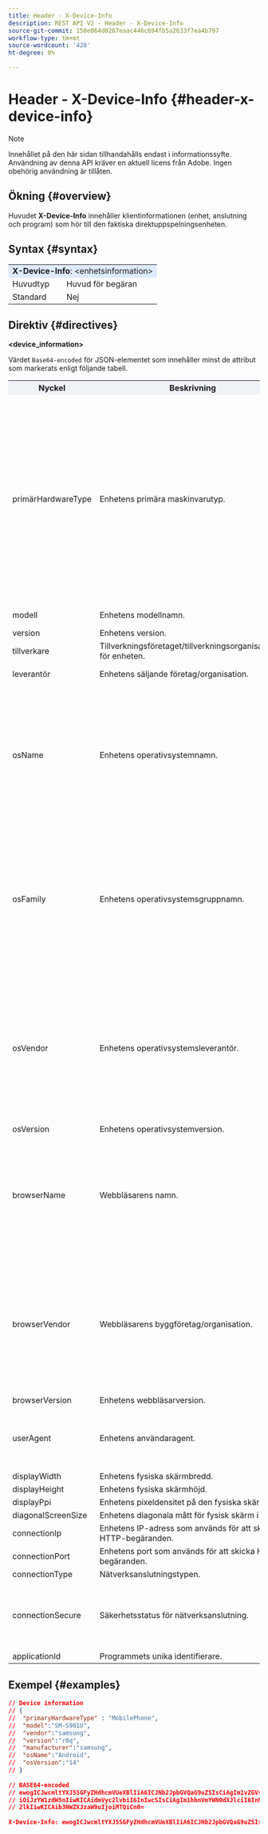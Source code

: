 ```yaml
---
title: Header - X-Device-Info
description: REST API V2 - Header - X-Device-Info
source-git-commit: 150e064d0287eaac446c694fb5a2633f7ea4b797
workflow-type: tm+mt
source-wordcount: '428'
ht-degree: 0%

---
```



# Header - X-Device-Info {#header-x-device-info}

>[!NOTE]
>
>Innehållet på den här sidan tillhandahålls endast i informationssyfte. Användning av denna API kräver en aktuell licens från Adobe. Ingen obehörig användning är tillåten.

## Ökning {#overview}

Huvudet <b>X-Device-Info</b> innehåller klientinformationen (enhet, anslutning och program) som hör till den faktiska direktuppspelningsenheten.

## Syntax {#syntax}

<table>
   <tr>
      <td style="background-color: #DEEBFF;" colspan="2"><b>X-Device-Info</b>: &lt;enhetsinformation&gt;</td>
   </tr>
   <tr>
      <td>Huvudtyp</td>
      <td>Huvud för begäran</td>
   </tr>
   <tr>
      <td>Standard</td>
      <td>Nej</td>
   </tr>
</table>

## Direktiv {#directives}

<b>&lt;device_information></b>

Värdet `Base64-encoded` för JSON-elementet som innehåller minst de attribut som markerats enligt följande tabell.

<table>
    <tr>
        <th style="background-color: #EFF2F7; width: 15%;">Nyckel</th>
        <th style="background-color: #EFF2F7;">Beskrivning</th>    
        <th style="background-color: #EFF2F7; width: 15%;">Närvaro</th>
        <th style="background-color: #EFF2F7;">Möjliga värden</th>
    </tr>
    <tr>
        <td>primärHardwareType</td>
        <td>Enhetens primära maskinvarutyp.</td>
        <td></td>
        <td>
            Värdena är begränsade:
            <ul>
                <li>Kamera</li>
                <li>DataCollectionTerminal</li>
                <li>Skrivbord</li>
                <li>EmbeddedNetworkModule</li>
                <li>eReader</li>
                <li>GamesConsole</li>
                <li>GeolocationTracker</li>
                <li>Glasögon</li>
                <li>MediaPlayer</li>
                <li>MobilePhone</li>
                <li>PaymentTerminal</li>
                <li>PluginModem</li>
                <li>SetTopBox</li>
                <li>TV</li>
                <li>Tablet</li>
                <li>WirelessHotspot</li>
                <li>Armur</li>
                <li>Okänd</li>
            </ul>
        </td>
    </tr>
    <tr>
        <td>modell</td>
        <td>Enhetens modellnamn.</td>
        <td><i>obligatoriskt</i></td>
        <td>t.ex. iPhone, SM-G930V, AppleTV osv.</td>
    </tr>
    <tr>
        <td>version</td>
        <td>Enhetens version.</td>
        <td></td>
        <td>t.ex. 2.0.1 osv.</td>
    </tr>
    <tr>
        <td>tillverkare</td>
        <td>Tillverkningsföretaget/tillverkningsorganisationen för enheten.</td>
        <td></td>
        <td>t.ex. Samsung, LG, ZTE, Huawei, Motorola, Apple osv.</td>
    </tr>
    <tr>
        <td>leverantör</td>
        <td>Enhetens säljande företag/organisation.</td>
        <td></td>
        <td>t.ex. Apple, Samsung, LG, Google osv.</td>
    </tr>
    <tr>
        <td>osName</td>
        <td>Enhetens operativsystemnamn.</td>
        <td><i>obligatoriskt</i></td>
        <td>
            Värdena är begränsade:
            <ul>
                <li>Android</li>
                <li>CHROME OS</li>
                <li>Linux</li>
                <li>MAC OS</li>
                <li>OS X</li>
                <li>OpenBSD</li>
                <li>Roku OS</li>
                <li>Windows</li>
                <li>iOS</li>
                <li>tvOS</li>
                <li>webOS</li>
            </ul>
        </td>
    </tr>
    <tr>
        <td>osFamily</td>
        <td>Enhetens operativsystemsgruppnamn.</td>
        <td></td>
        <td>
            Värdena är begränsade:
            <ul>
                <li>Android</li>
                <li>BSD</li>
                <li>Linux</li>
                <li>PlayStation OS</li>
                <li>Roku OS</li>
                <li>Symbian</li>
                <li>Tizen</li>
                <li>Windows</li>
                <li>iOS</li>
                <li>tvOS</li>
                <li>macOS</li>
                <li>webOS</li>
            </ul>
        </td>
    </tr>
    <tr>
        <td>osVendor</td>
        <td>Enhetens operativsystemsleverantör.</td>
        <td></td>
        <td>
            Värdena är begränsade:
            <ul>
                <li>Amazon</li>
                <li>Apple</li>
                <li>Google</li>
                <li>LG</li>
                <li>Microsoft</li>
                <li>Mozilla</li>
                <li>Nintendo</li>
                <li>Nokia</li>
                <li>Roku</li>
                <li>Samsung</li>
                <li>Sony</li>
                <li>Tizen Project</li>
            </ul>
        </td>
    </tr>
    <tr>
        <td>osVersion</td>
        <td>Enhetens operativsystemversion.</td>
        <td></td>
        <td>t.ex. 10.2, 9.0.1 osv.</td>
    </tr>
    <tr>
        <td>browserName</td>
        <td>Webbläsarens namn.</td>
        <td></td>
        <td>
            Värdena är begränsade:
            <ul>
                <li>Android Browser</li>
                <li>Chrome</li>
                <li>Edge</li>
                <li>Firefox</li>
                <li>Internet Explorer</li>
                <li>Opera</li>
                <li>Safari</li>
                <li>SeaMonkey</li>
                <li>Symbian Browser</li>
            </ul>
        </td>
    </tr>
    <tr>
        <td>browserVendor</td>
        <td>Webbläsarens byggföretag/organisation.</td>
        <td></td>
        <td>
            Värdena är begränsade:
            <ul>
                <li>Amazon</li>
                <li>Apple</li>
                <li>Google</li>
                <li>Microsoft</li>
                <li>Motorola</li>
                <li>Mozilla</li>
                <li>Netscape</li>
                <li>Nintendo</li>
                <li>Nokia</li>
                <li>Samsung</li>
                <li>Sony Ericsson</li>
            </ul>
        </td>
    </tr>
    <tr>
        <td>browserVersion</td>
        <td>Enhetens webbläsarversion.</td>
        <td></td>
        <td>Exempel: 60.0.3112</td>
    </tr>
    <tr>
        <td>userAgent</td>
        <td>Enhetens användaragent.</td>
        <td></td>
        <td>Exempel: Mozilla/5.0 (Macintosh; Intel Mac OS X 10_12_3) AppleWebKit/602.4.8 (KHTML, t.ex. Gecko) Version/10.0.3 Safari/602.4.8</td>
    </tr>
    <tr>
        <td>displayWidth</td>
        <td>Enhetens fysiska skärmbredd.</td>
        <td></td>
        <td></td>
    </tr>
    <tr>
        <td>displayHeight</td>
        <td>Enhetens fysiska skärmhöjd.</td>
        <td></td>
        <td></td>
    </tr>
    <tr>
        <td>displayPpi</td>
        <td>Enhetens pixeldensitet på den fysiska skärmen.</td>
        <td></td>
        <td>Exempel: 294</td>
    </tr>
    <tr>
        <td>diagonalScreenSize</td>
        <td>Enhetens diagonala mått för fysisk skärm i tum.</td>
        <td></td>
        <td>t.ex. 5.5, 10.1</td>
    </tr>
    <tr>
        <td>connectionIp</td>
        <td>Enhetens IP-adress som används för att skicka HTTP-begäranden.</td>
        <td></td>
        <td>t.ex. 8.8.4.4</td>
    </tr>
    <tr>
        <td>connectionPort</td>
        <td>Enhetens port som används för att skicka HTTP-begäranden.</td>
        <td></td>
        <td>till exempel 53124</td>
    </tr>
    <tr>
        <td>connectionType</td>
        <td>Nätverksanslutningstypen.</td>
        <td></td>
        <td>t.ex. WiFi, LAN, 3G, 4G, 5G</td>
    </tr>
    <tr>
        <td>connectionSecure</td>
        <td>Säkerhetsstatus för nätverksanslutning.</td>
        <td></td>
        <td>
            Värdena är begränsade:
            <ul>
                <li>true - om det är ett säkert nätverk</li>
                <li>false - om det är en offentlig aktiv punkt</li>
            </ul>
        </td>
    </tr>
    <tr>
        <td>applicationId</td>
        <td>Programmets unika identifierare.</td>
        <td></td>
        <td>t.ex. CNN</td>
    </tr>
</table>


## Exempel {#examples}

```JSON
// Device information
// {
//  "primaryHardwareType" : "MobilePhone",
//  "model":"SM-S901U",
//  "vendor":"samsung",
//  "version":"r0q",
//  "manufacturer":"samsung",
//  "osName":"Android",
//  "osVersion":"14"
// }
 
// BASE64-encoded
// ewogICJwcmltYXJ5SGFyZHdhcmVUeXBlIiA6ICJNb2JpbGVQaG9uZSIsCiAgIm1vZGVsIjoiU00tUzkwMVUiLAogICJ2ZW5kb3I
// iOiJzYW1zdW5nIiwKICAidmVyc2lvbiI6InIwcSIsCiAgIm1hbnVmYWN0dXJlciI6InNhbXN1bmciLAogICJvc05hbWUiOiJBbmRyb
// 2lkIiwKICAib3NWZXJzaW9uIjoiMTQiCn0=
 
X-Device-Info: ewogICJwcmltYXJ5SGFyZHdhcmVUeXBlIiA6ICJNb2JpbGVQaG9uZSIsCiAgIm1vZGVsIjoiU00tUzkwMVUiLAogICJ2ZW5kb3IiOiJzYW1zdW5nIiwKICAidmVyc2lvbiI6InIwcSIsCiAgIm1hbnVmYWN0dXJlciI6InNhbXN1bmciLAogICJvc05hbWUiOiJBbmRyb2lkIiwKICAib3NWZXJzaW9uIjoiMTQiCn0=
```

